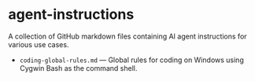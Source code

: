 # agent-instructions

A collection of GitHub markdown files containing AI agent instructions for various use cases.

- `coding-global-rules.md` — Global rules for coding on Windows using Cygwin Bash as the command shell.
